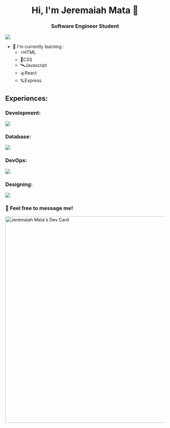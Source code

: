 <h1 align="center">Hi, I'm Jeremaiah Mata 👋</h1>
<h3 align="center"> Software Engineer Student </h3>

![](https://komarev.com/ghpvc/?username=jeremaiiiahmata&style=flat-square&color=blueviolet)

<ul>
  <li>🌱 I'm currently learning :
    <ul>
      <li>⚡HTML</li>
      <li>🚀CSS</li>
      <li>🛰Javascript</li>
      <li>🛸React</li>
      <li>🪐Express</li>
    </ul>
    </li>
</ul>


<h2 align="left">Experiences:</h2>

<h3 align="left">Development:</h3>
  <p align="left">
  <img src="https://skillicons.dev/icons?i=html,css,js,cpp,py,java,kotlin,nodejs,git,apollo,graphql,react alt="Languages Learned">
</p>

<h3 align="left">Database:</h3>
  <p align="left">
  <img src="https://skillicons.dev/icons?i=mysql,mongodb,firebase alt="Database">
</p>

<h3 align="left">DevOps:</h3>
  <p align="left">
  <img src="https://skillicons.dev/icons?i=jenkins,docker,kubernetes alt="DevOps">
</p>

<h3 align="left">Designing:</h3>
  <p align="left">
  <img src="https://skillicons.dev/icons?i=ps,ae,pr,figma alt="Designing">
</p>

<h3>💬 Feel free to message me!</h3>

<a href="https://app.daily.dev/jeremaiahmata">
  <img src="https://api.daily.dev/devcards/v2/Thcuofdk6AeUXMv50Pp8V.png?type=wide&r=acv" width="652" alt="Jeremaiah Mata's Dev Card"/>
</a>

<!--
**jeremaiiiahmata/jeremaiiiahmata** is a ✨ _special_ ✨ repository because its `README.md` (this file) appears on your GitHub profile.

Here are some ideas to get you started:

- 🔭 I’m currently working on ...
- 🌱 I’m currently learning ...
- 👯 I’m looking to collaborate on ...
- 🤔 I’m looking for help with ...
- 💬 Ask me about ...
- 📫 How to reach me: ...
- 😄 Pronouns: ...
- ⚡ Fun fact: ...
-->
